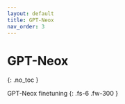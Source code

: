 ```yaml
---
layout: default
title: GPT-Neox
nav_order: 3
---
```


# GPT-Neox
{: .no_toc }

GPT-Neox finetuning
{: .fs-6 .fw-300 }
